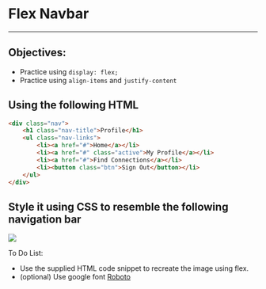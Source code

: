 <h1>Flex Navbar</h1>
<hr>
<h2>Objectives:</h2>
<ul>
  <li>Practice using <code>display: flex;</code></li>
  <li>Practice using <code>align-items</code> and <code>justify-content</code></li>
</ul>

<h2>Using the following HTML</h2>

```html
<div class="nav">
    <h1 class="nav-title">Profile</h1>
    <ul class="nav-links">
        <li><a href="#">Home</a></li>
    	<li><a href="#" class="active">My Profile</a></li>
    	<li><a href="#">Find Connections</a></li>
        <li><button class="btn">Sign Out</button></li>
    </ul>
</div>
```

<h2>Style it using CSS to resemble the following navigation bar</h2>

<img src="https://github.com/alirabah93/Coding-Dojo/blob/master/WEB-FUNDAMENTALS/css/Flex-Navbar/screenshots/pic.jpg"/>

<p>To Do List:</p>
<ul>
    <li>Use the supplied HTML code snippet to recreate the image using flex.</li>
    <li>(optional) Use google font <a href="https://fonts.google.com/specimen/Roboto?preview.text_type=custom">Roboto</a></li>
</ul>



